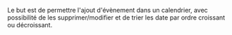 Le but est de permettre l'ajout d'évènement dans un calendrier, avec possibilité de les supprimer/modifier et de trier les date par ordre croissant ou décroissant.
